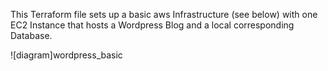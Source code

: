 This Terraform file sets up a basic aws Infrastructure (see below) with one EC2 Instance that hosts a Wordpress Blog and a local corresponding Database.

![diagram]wordpress_basic

